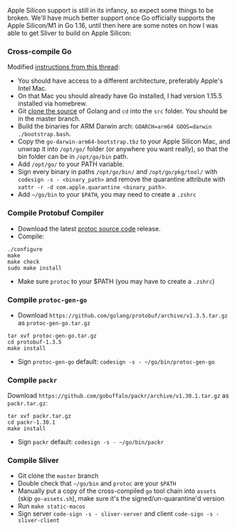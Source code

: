 Apple Silicon support is still in its infancy, so expect some things to be broken. We'll have much better support once Go officially supports the Apple Silicon/M1 in Go 1.16, until then here are some notes on how I was able to get Sliver to build on Apple Silicon: 

### Cross-compile Go

Modified [instructions from this thread](https://github.com/golang/go/issues/38485#issuecomment-730247329):

 * You should have access to a different architecture, preferably Apple's Intel Mac.
 * On that Mac you should already have Go installed, I had version 1.15.5 installed via homebrew.
 * Git [clone the source](https://github.com/golang/go) of Golang and `cd` into the `src` folder. You should be in the master branch.
 * Build the binaries for ARM Darwin arch: `GOARCH=arm64 GOOS=darwin ./bootstrap.bash`.
 * Copy the `go-darwin-arm64-bootstrap.tbz` to your Apple Silicon Mac, and unwrap it into `/opt/go/` folder (or anywhere you want really), so that the bin folder can be in `/opt/go/bin` path.
 * Add `/opt/go/` to your PATH variable.
 * Sign every binary in paths `/opt/go/bin/` and `/opt/go/pkg/tool/` with `codesign -s - <binary_path>` and remove the quarantine attribute with `xattr -r -d com.apple.quarantine <binary_path>`. 
 * Add `~/go/bin` to your `$PATH`, you may need to create a `.zshrc`


### Compile Protobuf Compiler

* Download the latest [protoc source code](https://github.com/protocolbuffers/protobuf/releases) release.
* Compile:

```
./configure
make
make check
sudo make install
```

* Make sure `protoc` to your $PATH (you may have to create a `.zshrc`)

### Compile `protoc-gen-go`

* Download `https://github.com/golang/protobuf/archive/v1.3.5.tar.gz` as `protoc-gen-go.tar.gz`

```
tar xvf protoc-gen-go.tar.gz
cd protobuf-1.3.5
make install
```

* Sign `protoc-gen-go` default: `codesign -s - ~/go/bin/protoc-gen-go`

### Compile `packr`

Download `https://github.com/gobuffalo/packr/archive/v1.30.1.tar.gz` as `packr.tar.gz`:

```
tar xvf packr.tar.gz
cd packr-1.30.1
make install
```

* Sign `packr` default: `codesign -s - ~/go/bin/packr`

### Compile Sliver

* Git clone the `master` branch
* Double check that `~/go/bin` and `protoc` are your `$PATH`
* Manually put a copy of the cross-compiled `go` tool chain into `assets` (skip `go-assets.sh`), make sure it's the signed/un-quarantine'd version
* Run `make static-macos`
* Sign server `code-sign -s - sliver-server` and client `code-sign -s - sliver-client`